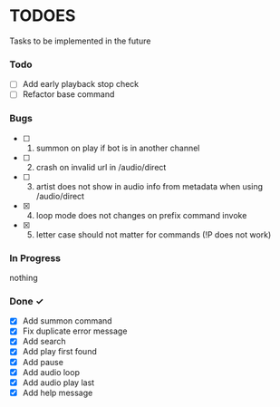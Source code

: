 # TODOES

Tasks to be implemented in the future

### Todo

- [ ] Add early playback stop check
- [ ] Refactor base command

### Bugs

- [ ] 1. summon on play if bot is in another channel
- [ ] 2. crash on invalid url in /audio/direct
- [ ] 3. artist does not show in audio info from metadata when using /audio/direct
- [x] 4. loop mode does not changes on prefix command invoke
- [x] 5. letter case should not matter for commands (!P does not work)

### In Progress

nothing

### Done ✓

- [x] Add summon command
- [x] Fix duplicate error message
- [x] Add search
- [x] Add play first found
- [x] Add pause
- [x] Add audio loop
- [x] Add audio play last
- [x] Add help message